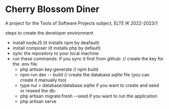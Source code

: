 # Cherry Blossom Diner
A project for the Tools of Software Projects subject, ELTE IK 2022-2023/1

steps to create the developer environment
- install nodeJS (it installs npm by deafault)
- install composer (it installs php by default)
- sync the repository to your local machine
- run these commands:
if you sync it first from github:
    // create the key for the .env file
    - php artisan key:generate
    // npm build 
    - npm run dev -- build
    // create the database.sqlite file (you can create it manually too)
    - type nul > database/database.sqlite
if you want to create and seed or reseed the db:
    - php artisan migrate:fresh --seed
if you want to run the application
    - php artisan serve